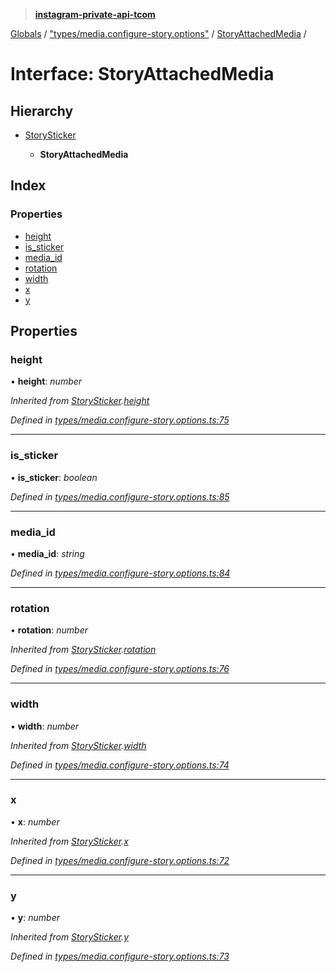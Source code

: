 > **[instagram-private-api-tcom](../README.md)**

[Globals](../README.md) / ["types/media.configure-story.options"](../modules/_types_media_configure_story_options_.md) / [StoryAttachedMedia](_types_media_configure_story_options_.storyattachedmedia.md) /

# Interface: StoryAttachedMedia

## Hierarchy

* [StorySticker](_types_media_configure_story_options_.storysticker.md)

  * **StoryAttachedMedia**

## Index

### Properties

* [height](_types_media_configure_story_options_.storyattachedmedia.md#height)
* [is_sticker](_types_media_configure_story_options_.storyattachedmedia.md#is_sticker)
* [media_id](_types_media_configure_story_options_.storyattachedmedia.md#media_id)
* [rotation](_types_media_configure_story_options_.storyattachedmedia.md#rotation)
* [width](_types_media_configure_story_options_.storyattachedmedia.md#width)
* [x](_types_media_configure_story_options_.storyattachedmedia.md#x)
* [y](_types_media_configure_story_options_.storyattachedmedia.md#y)

## Properties

###  height

• **height**: *number*

*Inherited from [StorySticker](_types_media_configure_story_options_.storysticker.md).[height](_types_media_configure_story_options_.storysticker.md#height)*

*Defined in [types/media.configure-story.options.ts:75](https://github.com/cuonglnhust/instagram-private-api-tcom/blob/3e16058/src/types/media.configure-story.options.ts#L75)*

___

###  is_sticker

• **is_sticker**: *boolean*

*Defined in [types/media.configure-story.options.ts:85](https://github.com/cuonglnhust/instagram-private-api-tcom/blob/3e16058/src/types/media.configure-story.options.ts#L85)*

___

###  media_id

• **media_id**: *string*

*Defined in [types/media.configure-story.options.ts:84](https://github.com/cuonglnhust/instagram-private-api-tcom/blob/3e16058/src/types/media.configure-story.options.ts#L84)*

___

###  rotation

• **rotation**: *number*

*Inherited from [StorySticker](_types_media_configure_story_options_.storysticker.md).[rotation](_types_media_configure_story_options_.storysticker.md#rotation)*

*Defined in [types/media.configure-story.options.ts:76](https://github.com/cuonglnhust/instagram-private-api-tcom/blob/3e16058/src/types/media.configure-story.options.ts#L76)*

___

###  width

• **width**: *number*

*Inherited from [StorySticker](_types_media_configure_story_options_.storysticker.md).[width](_types_media_configure_story_options_.storysticker.md#width)*

*Defined in [types/media.configure-story.options.ts:74](https://github.com/cuonglnhust/instagram-private-api-tcom/blob/3e16058/src/types/media.configure-story.options.ts#L74)*

___

###  x

• **x**: *number*

*Inherited from [StorySticker](_types_media_configure_story_options_.storysticker.md).[x](_types_media_configure_story_options_.storysticker.md#x)*

*Defined in [types/media.configure-story.options.ts:72](https://github.com/cuonglnhust/instagram-private-api-tcom/blob/3e16058/src/types/media.configure-story.options.ts#L72)*

___

###  y

• **y**: *number*

*Inherited from [StorySticker](_types_media_configure_story_options_.storysticker.md).[y](_types_media_configure_story_options_.storysticker.md#y)*

*Defined in [types/media.configure-story.options.ts:73](https://github.com/cuonglnhust/instagram-private-api-tcom/blob/3e16058/src/types/media.configure-story.options.ts#L73)*
